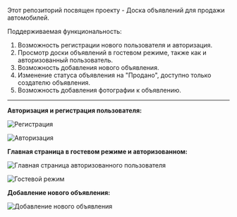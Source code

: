 Этот репозиторий посвящен проекту - Доска объявлений для продажи автомобилей.

Поддерживаемая функциональность:
1. Возможность регистрации нового пользователя и авторизация.
2. Просмотр доски объявлений в гостевом режиме, также как и авторизованный пользователь.
3. Возможность добавления нового объявления.
4. Изменение статуса объявления на "Продано", доступно только создателю объявления.
5. Возможность добавления фотографии к объявлению.

___

**Авторизация и регистрация пользователя:**

![Регистрация](https://user-images.githubusercontent.com/92044501/161480982-48f32f1a-6091-42aa-b75a-a7ac98c1f9dc.jpg)

![Авторизация](https://user-images.githubusercontent.com/92044501/161480992-c9c98cf6-db36-40fe-8a0c-defcc8c32d17.jpg)

**Главная страница в гостевом режиме и авторизованном:**

![Главная страница авторизованного пользователя](https://user-images.githubusercontent.com/92044501/161481109-74578208-33f5-498d-b6d0-f16987496f57.jpg)

![Гостевой режим](https://user-images.githubusercontent.com/92044501/161481126-f6289cbe-1a1a-4d72-8601-8ee7a05f9f32.jpg)

**Добавление нового объявления:**

![Добавление нового объявления](https://user-images.githubusercontent.com/92044501/161481186-7ce2073b-8b1b-4eb3-9074-65675d662353.jpg)
